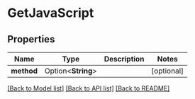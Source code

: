 # GetJavaScript

## Properties

Name | Type | Description | Notes
------------ | ------------- | ------------- | -------------
**method** | Option<**String**> |  | [optional]

[[Back to Model list]](../README.md#documentation-for-models) [[Back to API list]](../README.md#documentation-for-api-endpoints) [[Back to README]](../README.md)


